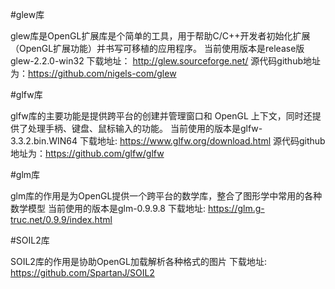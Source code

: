#glew库

glew库是OpenGL扩展库是个简单的工具，用于帮助C/C++开发者初始化扩展（OpenGL扩展功能）并书写可移植的应用程序。
当前使用版本是release版glew-2.2.0-win32 下载地址： http://glew.sourceforge.net/  源代码github地址为：https://github.com/nigels-com/glew


#glfw库

glfw库的主要功能是提供跨平台的创建并管理窗口和 OpenGL 上下文，同时还提供了处理手柄、键盘、鼠标输入的功能。
当前使用的版本是glfw-3.3.2.bin.WIN64  下载地址:  https://www.glfw.org/download.html  源代码github地址为：https://github.com/glfw/glfw


#glm库

glm库的作用是为OpenGL提供一个跨平台的数学库，整合了图形学中常用的各种数学模型
当前使用的版本是glm-0.9.9.8  下载地址: https://glm.g-truc.net/0.9.9/index.html


#SOIL2库

SOIL2库的作用是协助OpenGL加载解析各种格式的图片
下载地址: https://github.com/SpartanJ/SOIL2